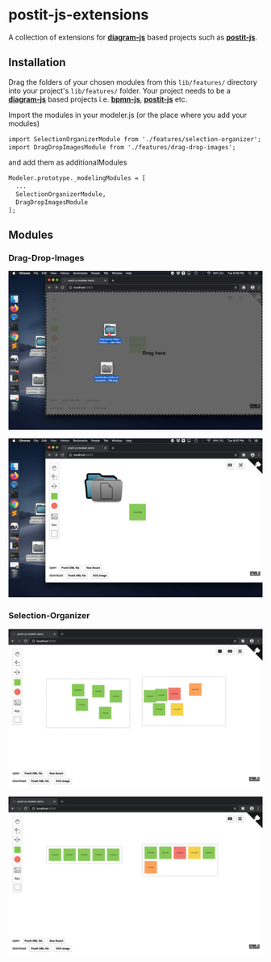 # postit-js-extensions
A collection of extensions for [**diagram-js**](https://github.com/bpmn-io/diagram-js) based projects such as [**postit-js**](https://github.com/pinussilvestrus/postit-js).

## Installation

Drag the folders of your chosen modules from this `lib/features/` directory into your project's `lib/features/` folder.
Your project needs to be a [**diagram-js**](https://github.com/bpmn-io/diagram-js) based projects i.e. [**bpmn-js**](https://github.com/bpmn-io/bpmn-js), [**postit-js**](https://github.com/pinussilvestrus/postit-js) etc.

Import the modules in your modeler.js (or the place where you add your modules)

````
import SelectionOrganizerModule from './features/selection-organizer';
import DragDropImagesModule from './features/drag-drop-images';
````
and add them as additionalModules

```
Modeler.prototype._modelingModules = [
  ...
  SelectionOrganizerModule,
  DragDropImagesModule
];

```

## Modules
### Drag-Drop-Images
![drag-drop-images-1](./docs/drag-drop-images-1.png)

![drag-drop-images-2](./docs/drag-drop-images-2.png)

### Selection-Organizer
![selection-organizer-1](./docs/selection-organizer-1.png)

![selection-organizer-2](./docs/selection-organizer-2.png)

